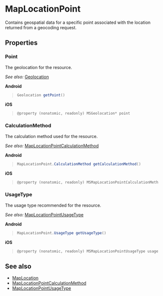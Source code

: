 # MapLocationPoint

Contains geospatial data for a specific point associated with the location returned from a geocoding request.

## Properties

### Point

The geolocation for the resource.

_See also:_ [Geolocation](../map-control-api/Geolocation-class.md)

**Android**

>```java
>Geolocation getPoint()
>```

**iOS**

>```objectivec
>@property (nonatomic, readonly) MSGeolocation* point
>```

### CalculationMethod

The calculation method used for the resource.

_See also:_ [MapLocationPointCalculationMethod](MapLocationPointCalculationMethod-enumeration.md)

**Android**

>```java
>MapLocationPoint.CalculationMethod getCalculationMethod()
>```

**iOS**

>```objectivec
>@property (nonatomic, readonly) MSMapLocationPointCalculationMethod calculationMethod
>```

### UsageType

The usage type recommended for the resource.

_See also:_ [MapLocationPointUsageType](MapLocationPointUsageType-enumeration.md)

**Android**

>```java
>MapLocationPoint.UsageType getUsageType()
>```

**iOS**

>```objectivec
>@property (nonatomic, readonly) MSMapLocationPointUsageType usageType
>```

## See also

* [MapLocation](MapLocation-class.md)
* [MapLocationPointCalculationMethod](MapLocationPointCalculationMethod-enumeration.md)
* [MapLocationPointUsageType](MapLocationPointUsageType-enumeration.md)
